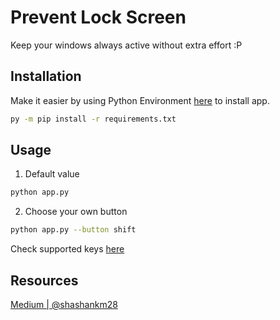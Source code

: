 # Prevent Lock Screen

Keep your windows always active without extra effort :P

## Installation

Make it easier by using Python Environment [here](https://packaging.python.org/guides/installing-using-pip-and-virtual-environments/) to install app.

```bash
py -m pip install -r requirements.txt
```

## Usage
1. Default value
```bash
python app.py
```
2. Choose your own button
```bash
python app.py --button shift
```
Check supported keys [here](https://pyautogui.readthedocs.io/en/latest/keyboard.html#keyboard-keys)

## Resources
[Medium | @shashankm28](https://medium.com/@shashankm28/work-from-home-prevent-windows-from-locking-automatically-4d4d50b4850e)